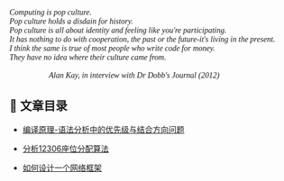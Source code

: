 
<pre style="font-family: Consolas;font-style:italic;">

Computing is pop culture.
Pop culture holds a disdain for history.
Pop culture is all about identity and feeling like you're participating.
It has nothing to do with cooperation, the past or the future-it's living in the present.
I think the same is true of most people who write code for money.
They have no idea where their culture came from.

					Alan Kay, in interview with Dr Dobb's Journal (2012)
</pre>

## 📖 文章目录

- [编译原理-语法分析中的优先级与结合方向问题](./thinking-in-tech/compiler-syntactic-analysis-reduce-direction-and-priority/index.md)

- [分析12306座位分配算法](./thinking-in-tech/12306-seat-allocating-algorithm.md)

- [如何设计一个网络框架](./thinking-in-tech/deep-dive-into-lighty/index.md)
